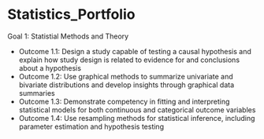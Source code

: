 # Statistics_Portfolio
Goal 1: Statistial Methods and Theory
  - Outcome 1.1: Design a study capable of testing a causal hypothesis and explain how study design is related to evidence for and conclusions about a hypothesis
  - Outcome 1.2: Use graphical methods to summarize univariate and bivariate distributions and develop insights through graphical data summaries
  - Outcome 1.3: Demonstrate competency in fitting and interpreting statistical models for both continuous and categorical outcome variables
  - Outcome 1.4: Use resampling methods for statistical inference, including parameter estimation and hypothesis testing
